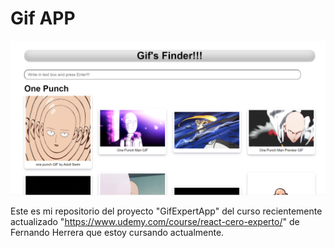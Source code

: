 # Gif APP

![GifApp](./img/gifs-finder.png)

Este es mi repositorio del proyecto "GifExpertApp" del curso recientemente actualizado "https://www.udemy.com/course/react-cero-experto/" de Fernando Herrera que estoy cursando actualmente. 